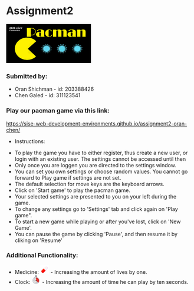 # Assignment2

![](https://github.com/SISE-Web-Development-Environments/assignment2-oran-chen/blob/master/images/logopac%20-%20Copy.png)

### Submitted by:
* Oran Shichman - id: 203388426
* Chen Galed - id: 311123541

### Play our pacman game via this link:
https://sise-web-development-environments.github.io/assignment2-oran-chen/

- Instructions:
 * To play the game you have to either register, thus create a new user, or login with an existing user. The settings cannot be accessed until then
 * Only once you are loggen you are directed to the settings window.
 * You can set you own settings or choose random values. You cannot go forward to Play game if settings are not set.
 *  The default selection for move keys are the keyboard arrows.
 * Click on 'Start game' to play the pacman game. 
 * Your selected settings are presented to you on your left during the game. 
 * To change any settings go to 'Settings' tab and click again on 'Play game".
 * To start a new game while playing or after you've lost, click on 'New Game'.
 * You can pause the game by clicking 'Pause', and then resume it by cliking on 'Resume'

### Additional Functionality:
* Medicine: <img src="https://github.com/SISE-Web-Development-Environments/assignment2-oran-chen/blob/master/images/medicine.jpg" height="24"> - Increasing the amount of lives by one.
* Clock: <img src="https://github.com/SISE-Web-Development-Environments/assignment2-oran-chen/blob/master/images/stopwatch2.webp" height="24"> - Increasing the amount of time he can play by ten seconds.
